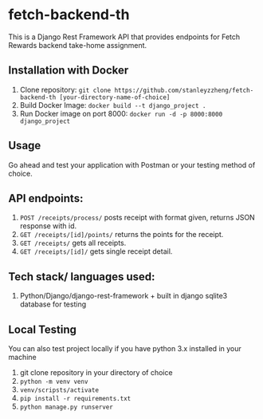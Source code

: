 # fetch-backend-th
This is a Django Rest Framework API that provides endpoints for Fetch Rewards backend take-home assignment.
## Installation with Docker
1. Clone repository: `git clone https://github.com/stanleyzzheng/fetch-backend-th [your-directory-name-of-choice]`
2. Build Docker Image: `docker build --t django_project .`
3. Run Docker image on port 8000: `docker run -d -p 8000:8000 django_project`

## Usage
Go ahead and test your application with Postman or your testing method of choice.

## API endpoints:
1. `POST /receipts/process/` posts receipt with format given, returns JSON response with id.
2. `GET /receipts/[id]/points/` returns the points for the receipt.
3. `GET /receipts/` gets all receipts. 
4. `GET /receipts/[id]/` gets single receipt detail.


## Tech stack/ languages used:
1. Python/Django/django-rest-framework + built in django sqlite3 database for testing

## Local Testing
You can also test project locally if you have python 3.x installed in your machine
1. git clone repository in your directory of choice
2. `python -m venv venv`
3. `venv/scripsts/activate`
4. `pip install -r requirements.txt`
5. `python manage.py runserver`
